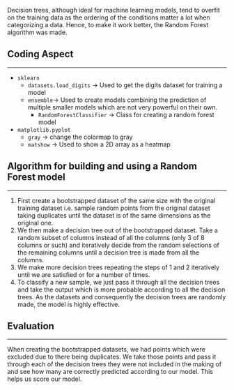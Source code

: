 Decision trees, although ideal for machine learning models, tend to overfit on the training data as the ordering of the conditions matter a lot when categorizing a data. Hence, to make it work better, the Random Forest algorithm was made.
## Coding Aspect
---
- `sklearn`
	- `datasets.load_digits` -> Used to get the digits dataset for training a model
	- `ensemble`-> Used to create models combining the prediction of multiple smaller models which are not very powerful on their own.
		- `RandomForestClassifier` -> Class for creating a random forest model
- `matplotlib.pyplot`
	- `gray` -> change the colormap to gray
	- `matshow` -> Used to show a 2D array as a heatmap
## Algorithm for building and using a Random Forest model
---
1. First create a bootstrapped dataset of the same size with the original training dataset i.e. sample random points from the original dataset taking duplicates until the dataset is of the same dimensions as the original one.
2. We then make a decision tree out of the bootstrapped dataset. Take a random subset of columns instead of all the columns (only 3 of 8 columns or such) and iteratively decide from the random selections of the remaining columns until a decision tree is made from all the columns.
3. We make more decision trees repeating the steps of 1 and 2 iteratively until we are satisfied or for a number of times. 
4. To classify a new sample, we just pass it through all the decision trees and take the output which is more probable according to all the decision trees.
 As the datasets and consequently the decision trees are randomly made, the model is highly effective.
## Evaluation
---
When creating the bootstrapped datasets, we had points which were excluded due to there being duplicates. We take those points and pass it through each of the decision trees they were not included in the making of and see how many are correctly predicted according to our model. This helps us score our model.